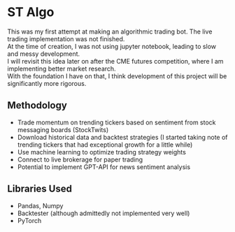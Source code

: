 # ST Algo

This was my first attempt at making an algorithmic trading bot. The live trading implementation was not finished.  
At the time of creation, I was not using jupyter notebook, leading to slow and messy development.  
I will revisit this idea later on after the CME futures competition, where I am implementing better market research.  
With the foundation I have on that, I think development of this project will be significantly more rigorous.  

## Methodology

- Trade momentum on trending tickers based on sentiment from stock messaging boards (StockTwits)
- Download historical data and backtest strategies (I started taking note of trending tickers that had exceptional growth for a little while)
- Use machine learning to optimize trading strategy weights
- Connect to live brokerage for paper trading
- Potential to implement GPT-API for news sentiment analysis

## Libraries Used

- Pandas, Numpy
- Backtester (although admittedly not implemented very well)
- PyTorch
